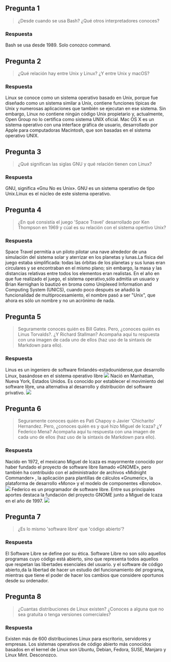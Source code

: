 ## Pregunta 1
> ¿Desde cuando se usa Bash? ¿Qué otros interpretadores conoces?
### Respuesta
Bash se usa desde 1989. Solo conozco command.  

## Pregunta 2
> ¿Qué relación hay entre Unix y Linux? ¿Y entre Unix y macOS?
### Respuesta
Linux se conoce como un sistema operativo basado en Unix, porque fue diseñado como un sistema similar a Unix, contiene funciones típicas de Unix y numerosas aplicaciones que también se ejecutan en ese sistema. Sin embargo, Linux no contiene ningún código Unix propietario y, actualmente, Open Group no lo certifica como sistema UNIX oficial.
Mac OS X es un sistema operativo con una interface gráfica de usuario, desarrollado por Apple para computadoras Macintosh, que son basadas en el sistema operativo UNIX.

## Pregunta 3
> ¿Qué significan las siglas GNU y qué relación tienen con Linux?
### Respuesta
GNU, significa «Gnu No es Unix». GNU es un sistema operativo de tipo Unix.Linux es el núcleo de este sistema operativo. 
## Pregunta 4
> ¿En qué consistía el juego 'Space Travel' desarrollado por Ken Thompson en 1969 y cúal es su
> relación con el sistema opertivo Unix?
### Respuesta
 Space Travel  permitía a un piloto pilotar una nave alrededor de una simulación del sistema solar y aterrizar en los planetas y lunas.La física del juego estaba simplificada: todas las órbitas de los planetas y sus lunas eran circulares y se encontraban en el mismo plano; sin embargo, la masa y las distancias relativas entre todos los elementos eran realistas.
En el año en que fue realizado el juego, el sistema operativo,sólo admitía un usuario y Brian Kernighan lo bautizó en broma como Uniplexed Information and Computing System (UNICS), cuando poco después se añadió la funcionalidad de  multiprocesamiento, el nombre pasó a ser "Unix", que ahora es sólo un nombre y no un acrónimo de nada.

## Pregunta 5
> Seguramente conoces quién es Bill Gates. Pero, ¿conoces quién es Linus
> Torvalds?. ¿Y Richard Stallman? Acompaña aquí tu respuesta con una imagen de cada
> uno de ellos (haz uso de la sintaxis de Markdown para ello).
### Respuesta
Linus es un ingeniero de software finlandés-estadounidense,que desarrollo Linux, basándose en el sistema operativo libre ![](https://www.linuxjournal.com/sites/default/files/styles/1700x1000/public/nodeimage/story/linus-small-w.jpg)
Nació en Manhattan, Nueva York, Estados Unidos. Es conocido por establecer el movimiento del software libre, una alternativa al desarrollo y distribución del software privativo. ![](https://historia-biografia.com/wp-content/uploads/2019/10/Stallaman.jpg)
## Pregunta 6
> Seguramente conoces quién es Pati Chapoy o Javier 'Chicharito' Hernandez. Pero, ¿conoces quién
> es y qué hizo Miguel de Icaza? ¿Y Federico Mena? Acompaña aquí tu respuesta con una imagen de cada
> uno de ellos (haz uso de la sintaxis de Markdown para ello).
### Respuesta
Nacido en 1972, el mexicano Miguel de Icaza es mayormente conocido por haber fundado el proyecto de  software libre llamado «GNOME», pero también ha contribuido con el administrador de archivos «Midnight Commander» , la aplicación para plantillas de cálculos «Gnumeric», la plataforma de desarrollo «Mono» y el modelo de componentes «Bonobo».![](https://i0.wp.com/imgs.hipertextual.com/wp-content/uploads/2013/03/Miguel-de-Icaza.jpg)
Federico es un programador de software libre. Entre sus principales aportes destaca la fundación del proyecto GNOME junto a Miguel de Icaza en el año de 1997. ![](https://i.blogs.es/66f6b5/federico-mena/1366_2000.jpg)

## Pregunta 7
> ¿Es lo mismo 'software libre' que 'código abierto'?
### Respuesta
El Software Libre se define por su ética. Software Libre no son sólo aquellos programas cuyo código está abierto, sino que representa todos aquellos que respetan las libertades esenciales del usuario. y el software de código abierto,da la libertad de hacer un estudio del funcionamiento del programa, mientras que tiene el poder de hacer los cambios que considere oportunos desde su ordenador.

## Pregunta 8
> ¿Cuantas distribuciones de Linux existen? ¿Conoces a alguna que no sea gratuita o tenga versiones comerciales?
### Respuesta
Existen más de 600 distribuciones Linux para escritorio, servidores y empresas. Los sistemas operativos de código abierto más conocidos basados en el kernel de Linux son Ubuntu, Debian, Fedora, SUSE, Manjaro y Linux Mint. Desconozco. 


